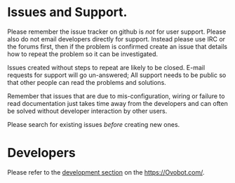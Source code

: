 # Issues and Support.

Please remember the issue tracker on github is _not_ for user support.  Please also do not email developers directly for support.  Instead please use IRC or the forums first, then if the problem is confirmed create an issue that details how to repeat the problem so it can be investigated.

Issues created without steps to repeat are likely to be closed.  E-mail requests for support will go un-answered; All support needs to be public so that other people can read the problems and solutions.

Remember that issues that are due to mis-configuration, wiring or failure to read documentation just takes time away from the developers and can often be solved without developer interaction by other users.

Please search for existing issues *before* creating new ones.

# Developers

Please refer to the [development section](https://Ovobot.com/docs/development) on the https://Ovobot.com/.
